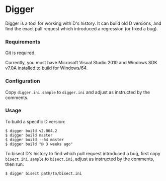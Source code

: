 # Digger

Digger is a tool for working with D's history.
It can build old D versions, and find the exact pull request which introduced a regression (or fixed a bug).

### Requirements

Git is required.

Currently, you must have Microsoft Visual Studio 2010 and Windows SDK v7.0A installed to build for Windows/64.

### Configuration

Copy `digger.ini.sample` to `digger.ini` and adjust as instructed by the comments.

### Usage

To build a specific D version:

    $ digger build v2.064.2
    $ digger build master
    $ digger build --64 master
    $ digger build "@ 3 weeks ago"

To bisect D's history to find which pull request introduced a bug, first copy `bisect.ini.sample` to `bisect.ini`, adjust as instructed by the comments, then run:

    $ digger bisect path/to/bisect.ini

